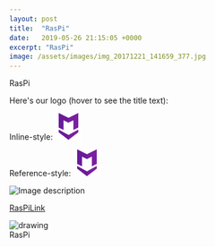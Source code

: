```yaml
---
layout: post
title:  "RasPi"
date:   2019-05-26 21:15:05 +0000
excerpt: "RasPi"
image: /assets/images/img_20171221_141659_377.jpg
---
```

RasPi



Here's our logo (hover to see the title text):

Inline-style: 
![alt text](https://github.com/adam-p/markdown-here/raw/master/src/common/images/icon48.png "Logo Title Text 1")

Reference-style: 
![alt text][logo]

[logo]: https://github.com/adam-p/markdown-here/raw/master/src/common/images/icon48.png "Logo Title Text 2"






![Image description](https://tinyurl.com/y47ef33r)

 [RasPiLink][gallery-link]

<div class="center">
<img src="/assets/images/SmallPic.png" alt="drawing" width="340"/>
</div>
<div class="center">
RasPi</div>



[gallery-link]: https://tinyurl.com/y47ef33r



